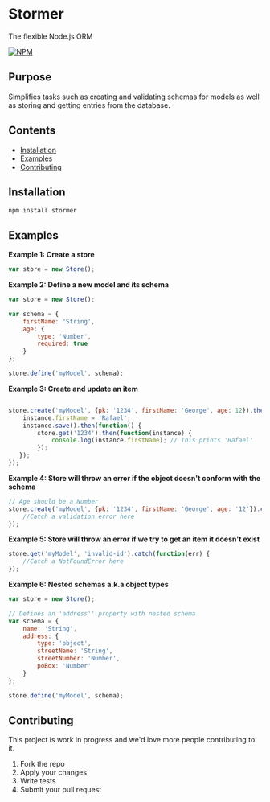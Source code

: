 # Stormer
The flexible Node.js ORM

[![NPM](https://nodei.co/npm/openrtb.png?downloads=true&downloadRank=true&stars=true)](https://nodei.co/npm/stomer/)


## Purpose
Simplifies tasks such as creating and validating schemas for models as well as storing and getting entries from the database.


## Contents
- [Installation](#installation)
- [Examples](#contributing)
- [Contributing](#contributing)


## Installation

```npm install stormer```

## Examples

**Example 1: Create a store**

```javascript
var store = new Store();
```

**Example 2: Define a new model and its schema**
```javascript
var store = new Store();

var schema = {
    firstName: 'String',
    age: {
        type: 'Number',
        required: true
    }
};

store.define('myModel', schema);
```

**Example 3: Create and update an item**

```javascript

store.create('myModel', {pk: '1234', firstName: 'George', age: 12}).then(function(instance) {
    instance.firstName = 'Rafael';
    instance.save().then(function() {
        store.get('1234').then(function(instance) {
            console.log(instance.firstName); // This prints 'Rafael'
        });    
   });
}); 
```

**Example 4: Store will throw an error if the object doesn't conform with the schema**

```javascript
// Age should be a Number
store.create('myModel', {pk: '1234', firstName: 'George', age: '12'}).catch(function(err) {
    //Catch a validation error here
}); 
```

**Example 5: Store will throw an error if we try to get an item it doesn't exist**

```javascript
store.get('myModel', 'invalid-id').catch(function(err) {
    //Catch a NotFoundError here
}); 
```

**Example 6: Nested schemas a.k.a object types**

```javascript
var store = new Store();

// Defines an 'address'' property with nested schema
var schema = {
    name: 'String',
    address: {
        type: 'object',
        streetName: 'String',
        streetNumber: 'Number',
        poBox: 'Number'
    }
};

store.define('myModel', schema);
```

## Contributing

This project is work in progress and we'd love more people contributing to it. 

1. Fork the repo
2. Apply your changes
3. Write tests
4. Submit your pull request
